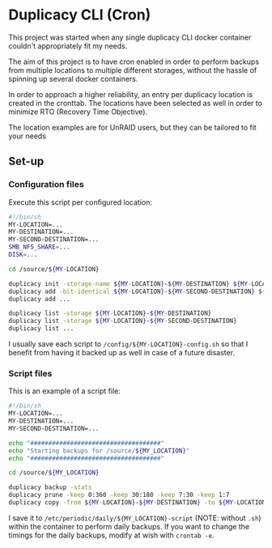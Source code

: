 # Duplicacy CLI (Cron)

This project was started when any single duplicacy CLI docker container couldn't appropriately fit my needs.

The aim of this project is to have cron enabled in order to perform backups from multiple locations to multiple different storages, without the hassle of spinning up several docker containers.

In order to approach a higher reliability, an entry per duplicacy location is created in the cronttab. The locations have been selected as well in order to minimize RTO (Recovery Time Objective).

The location examples are for UnRAID users, but they can be tailored to fit your needs

## Set-up

### Configuration files

Execute this script per configured location:

```sh
#!/bin/sh
MY-LOCATION=...
MY-DESTINATION=...
MY-SECOND-DESTINATION=...
SMB_NFS_SHARE=...
DISK=...

cd /source/${MY-LOCATION}

duplicacy init -storage-name ${MY-LOCATION}-${MY-DESTINATION} ${MY-LOCATION}-${MY-DESTINATION} /destination/${SMB_NFS_SHARE}/${MY-LOCATION}
duplicacy add -bit-identical ${MY-LOCATION}-${MY-SECOND-DESTINATION} ${MY-LOCATION}-${MY-SECOND-DESTINATION} /destination2/${DISK}/${MY-LOCATION}
duplicacy add ...

duplicacy list -storage ${MY-LOCATION}-${MY-DESTINATION}
duplicacy list -storage ${MY-LOCATION}-${MY-SECOND-DESTINATION}
duplicacy list ...
```

I usually save each script to `/config/${MY-LOCATION}-config.sh` so that I benefit from having it backed up as well in case of a future disaster.

### Script files

This is an example of a script file:

```sh
#!/bin/sh
MY-LOCATION=...
MY-DESTINATION=...
MY-SECOND-DESTINATION=...

echo "####################################"
echo "Starting backups for /source/${MY_LOCATION}"
echo "####################################"

cd /source/${MY_LOCATION}

duplicacy backup -stats
duplicacy prune -keep 0:360 -keep 30:180 -keep 7:30 -keep 1:7
duplicacy copy -from ${MY-LOCATION}-${MY-DESTINATION} -to ${MY-LOCATION}-${MY-SECOND-DESTINATION}
```

I save it to `/etc/periodic/daily/${MY_LOCATION}-script` (NOTE: without `.sh`) within the container to perform daily backups. If you want to change the timings for the daily backups, modify at wish with `crontab -e`.